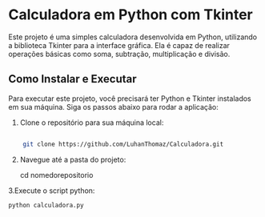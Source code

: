 # Calculadora em Python com Tkinter

Este projeto é uma simples calculadora desenvolvida em Python, utilizando a biblioteca Tkinter para a interface gráfica. Ela é capaz de realizar operações básicas como soma, subtração, multiplicação e divisão.

## Como Instalar e Executar

Para executar este projeto, você precisará ter Python e Tkinter instalados em sua máquina. Siga os passos abaixo para rodar a aplicação:

1. Clone o repositório para sua máquina local:
```bash

    git clone https://github.com/LuhanThomaz/Calculadora.git

```

2. Navegue até a pasta do projeto:

    cd nomedorepositorio

3.Execute o script python:

    python calculadora.py


